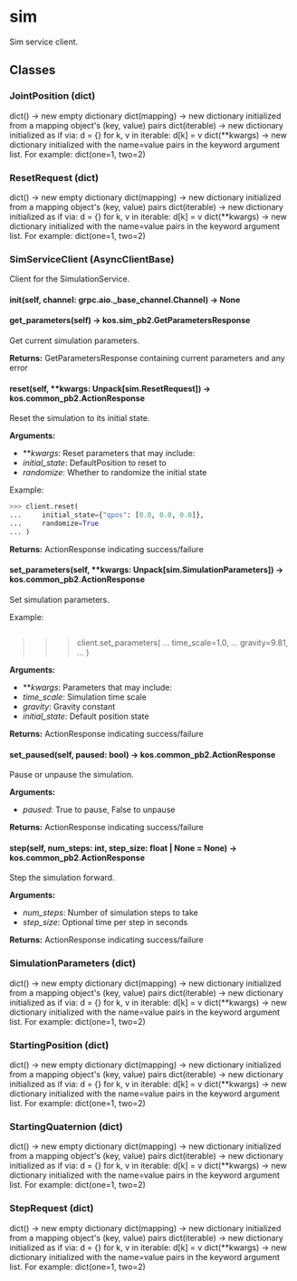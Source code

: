 # sim

Sim service client.

## Classes

### JointPosition (dict)

dict() -> new empty dictionary
dict(mapping) -> new dictionary initialized from a mapping object's
    (key, value) pairs
dict(iterable) -> new dictionary initialized as if via:
    d = {}
    for k, v in iterable:
        d[k] = v
dict(**kwargs) -> new dictionary initialized with the name=value pairs
    in the keyword argument list.  For example:  dict(one=1, two=2)

### ResetRequest (dict)

dict() -> new empty dictionary
dict(mapping) -> new dictionary initialized from a mapping object's
    (key, value) pairs
dict(iterable) -> new dictionary initialized as if via:
    d = {}
    for k, v in iterable:
        d[k] = v
dict(**kwargs) -> new dictionary initialized with the name=value pairs
    in the keyword argument list.  For example:  dict(one=1, two=2)

### SimServiceClient (AsyncClientBase)

Client for the SimulationService.

#### __init__(self, channel: grpc.aio._base_channel.Channel) -> None


#### get_parameters(self) -> kos.sim_pb2.GetParametersResponse

Get current simulation parameters.

**Returns:**
    GetParametersResponse containing current parameters and any error

#### reset(self, **kwargs: Unpack[sim.ResetRequest]) -> kos.common_pb2.ActionResponse

Reset the simulation to its initial state.

**Arguments:**
- ***kwargs*: Reset parameters that may include:
- *initial_state*: DefaultPosition to reset to
- *randomize*: Whether to randomize the initial state

Example:
```python
>>> client.reset(
...     initial_state={"qpos": [0.0, 0.0, 0.0]},
...     randomize=True
... )

```
**Returns:**
    ActionResponse indicating success/failure

#### set_parameters(self, **kwargs: Unpack[sim.SimulationParameters]) -> kos.common_pb2.ActionResponse

Set simulation parameters.

Example:
```python
```
>>> client.set_parameters(
...     time_scale=1.0,
...     gravity=9.81,
... )

**Arguments:**
- ***kwargs*: Parameters that may include:
- *time_scale*: Simulation time scale
- *gravity*: Gravity constant
- *initial_state*: Default position state

**Returns:**
    ActionResponse indicating success/failure

#### set_paused(self, paused: bool) -> kos.common_pb2.ActionResponse

Pause or unpause the simulation.

**Arguments:**
- *paused*: True to pause, False to unpause

**Returns:**
    ActionResponse indicating success/failure

#### step(self, num_steps: int, step_size: float | None = None) -> kos.common_pb2.ActionResponse

Step the simulation forward.

**Arguments:**
- *num_steps*: Number of simulation steps to take
- *step_size*: Optional time per step in seconds

**Returns:**
    ActionResponse indicating success/failure

### SimulationParameters (dict)

dict() -> new empty dictionary
dict(mapping) -> new dictionary initialized from a mapping object's
    (key, value) pairs
dict(iterable) -> new dictionary initialized as if via:
    d = {}
    for k, v in iterable:
        d[k] = v
dict(**kwargs) -> new dictionary initialized with the name=value pairs
    in the keyword argument list.  For example:  dict(one=1, two=2)

### StartingPosition (dict)

dict() -> new empty dictionary
dict(mapping) -> new dictionary initialized from a mapping object's
    (key, value) pairs
dict(iterable) -> new dictionary initialized as if via:
    d = {}
    for k, v in iterable:
        d[k] = v
dict(**kwargs) -> new dictionary initialized with the name=value pairs
    in the keyword argument list.  For example:  dict(one=1, two=2)

### StartingQuaternion (dict)

dict() -> new empty dictionary
dict(mapping) -> new dictionary initialized from a mapping object's
    (key, value) pairs
dict(iterable) -> new dictionary initialized as if via:
    d = {}
    for k, v in iterable:
        d[k] = v
dict(**kwargs) -> new dictionary initialized with the name=value pairs
    in the keyword argument list.  For example:  dict(one=1, two=2)

### StepRequest (dict)

dict() -> new empty dictionary
dict(mapping) -> new dictionary initialized from a mapping object's
    (key, value) pairs
dict(iterable) -> new dictionary initialized as if via:
    d = {}
    for k, v in iterable:
        d[k] = v
dict(**kwargs) -> new dictionary initialized with the name=value pairs
    in the keyword argument list.  For example:  dict(one=1, two=2)
